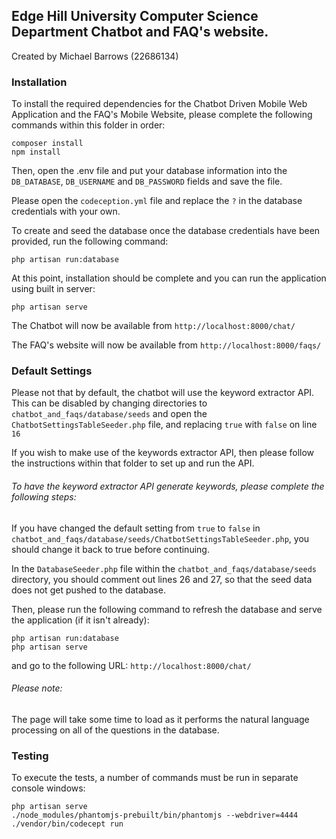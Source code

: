 ## Edge Hill University Computer Science Department Chatbot and FAQ's website.
Created by Michael Barrows (22686134)

### Installation
To install the required dependencies for the Chatbot Driven Mobile Web Application and the FAQ's Mobile Website, please complete the following commands within this folder in order:
```
composer install
npm install
```
Then, open the .env file and put your database information into the `DB_DATABASE`, `DB_USERNAME` and `DB_PASSWORD` fields and save the file.

Please open the `codeception.yml` file and replace the `?` in the database credentials with your own.

To create and seed the database once the database credentials have been provided, run the following command:
```
php artisan run:database
```

At this point, installation should be complete and you can run the application using built in server:
```
php artisan serve
```

The Chatbot will now be available from `http://localhost:8000/chat/`

The FAQ's website will now be available from `http://localhost:8000/faqs/`

### Default Settings
Please not that by default, the chatbot will use the keyword extractor API. This can be disabled by changing directories to `chatbot_and_faqs/database/seeds` and open the `ChatbotSettingsTableSeeder.php` file, and replacing `true` with `false` on line `16`

If you wish to make use of the keywords extractor API, then please follow the instructions within that folder to set up and run the API.

###### To have the keyword extractor API generate keywords, please complete the following steps:
If you have changed the default setting from `true` to `false` in  `chatbot_and_faqs/database/seeds/ChatbotSettingsTableSeeder.php`, you should change it back to true before continuing.

In the `DatabaseSeeder.php` file within the `chatbot_and_faqs/database/seeds` directory, you should comment out lines 26 and 27, so that the seed data does not get pushed to the database.

Then, please run the following command to refresh the database and serve the application (if it isn't already):
```
php artisan run:database
php artisan serve
```

and go to the following URL: `http://localhost:8000/chat/`
###### Please note:
The page will take some time to load as it performs the natural language processing on all of the questions in the database.




### Testing
To execute the tests, a number of commands must be run in separate console windows:
```
php artisan serve
./node_modules/phantomjs-prebuilt/bin/phantomjs --webdriver=4444
./vendor/bin/codecept run
```
